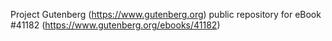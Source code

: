 Project Gutenberg (https://www.gutenberg.org) public repository for eBook #41182 (https://www.gutenberg.org/ebooks/41182)
